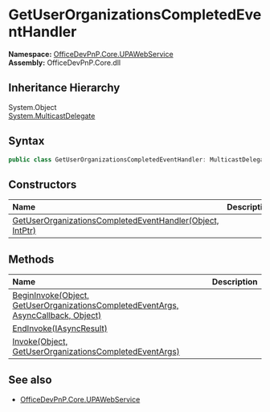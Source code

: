 # GetUserOrganizationsCompletedEventHandler
  

**Namespace:** [OfficeDevPnP.Core.UPAWebService](OfficeDevPnP.Core.UPAWebService.md)  
**Assembly:** OfficeDevPnP.Core.dll  
## Inheritance Hierarchy
System.Object  
    [System.MulticastDelegate](System.MulticastDelegate.md)
## Syntax
```C#
public class GetUserOrganizationsCompletedEventHandler: MulticastDelegate
```
## Constructors
|**Name**|**Description**|
|:-----|:-----|
| [GetUserOrganizationsCompletedEventHandler(Object, IntPtr)](OfficeDevPnP.Core.UPAWebService.GetUserOrganizationsCompletedEventHandler.ctor1.md) | 
## Methods
|**Name**|**Description**|
|:-----|:-----|
| [BeginInvoke(Object, GetUserOrganizationsCompletedEventArgs, AsyncCallback, Object)](OfficeDevPnP.Core.UPAWebService.GetUserOrganizationsCompletedEventHandler.69ca8442.md) | 
| [EndInvoke(IAsyncResult)](OfficeDevPnP.Core.UPAWebService.GetUserOrganizationsCompletedEventHandler.c9867657.md) | 
| [Invoke(Object, GetUserOrganizationsCompletedEventArgs)](OfficeDevPnP.Core.UPAWebService.GetUserOrganizationsCompletedEventHandler.19db5831.md) | 
## See also
- [OfficeDevPnP.Core.UPAWebService](OfficeDevPnP.Core.UPAWebService.md)

